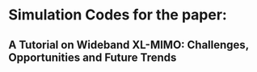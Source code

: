 # Simulation Codes for the paper:
## A Tutorial on Wideband XL-MIMO: Challenges, Opportunities and Future Trends
